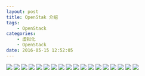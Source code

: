 ```yaml
---
layout: post
title: OpenStak 介绍
tags: 
    - OpenStack
categories: 
    - 虚拟化
    - OpenStack
date: 2016-05-15 12:52:05
---
```


![](http://samzong.oss-cn-shenzhen.aliyuncs.com/2016%2F05%2FSlide01.jpg)
![](http://samzong.oss-cn-shenzhen.aliyuncs.com/2016%2F05%2FSlide02.jpg)
![](http://samzong.oss-cn-shenzhen.aliyuncs.com/2016%2F05%2FSlide03.jpg)
![](http://samzong.oss-cn-shenzhen.aliyuncs.com/2016%2F05%2FSlide04.jpg)
![](http://samzong.oss-cn-shenzhen.aliyuncs.com/2016%2F05%2FSlide05.jpg)
![](http://samzong.oss-cn-shenzhen.aliyuncs.com/2016%2F05%2FSlide07.jpg)
![](http://samzong.oss-cn-shenzhen.aliyuncs.com/2016%2F05%2FSlide08.jpg)
![](http://samzong.oss-cn-shenzhen.aliyuncs.com/2016%2F05%2FSlide09.jpg)
![](http://samzong.oss-cn-shenzhen.aliyuncs.com/2016%2F05%2FSlide10.jpg)
![](http://samzong.oss-cn-shenzhen.aliyuncs.com/2016%2F05%2FSlide11.jpg)
![](http://samzong.oss-cn-shenzhen.aliyuncs.com/2016%2F05%2FSlide12.jpg)
![](http://samzong.oss-cn-shenzhen.aliyuncs.com/2016%2F05%2FSlide13.jpg)
![](http://samzong.oss-cn-shenzhen.aliyuncs.com/2016%2F05%2FSlide14.jpg)
![](http://samzong.oss-cn-shenzhen.aliyuncs.com/2016%2F05%2FSlide15.jpg)
![](http://samzong.oss-cn-shenzhen.aliyuncs.com/2016%2F05%2FSlide16.jpg)
![](http://samzong.oss-cn-shenzhen.aliyuncs.com/2016%2F05%2FSlide17.jpg)
![](http://samzong.oss-cn-shenzhen.aliyuncs.com/2016%2F05%2FSlide18.jpg)
![](http://samzong.oss-cn-shenzhen.aliyuncs.com/2016%2F05%2FSlide19.jpg)
